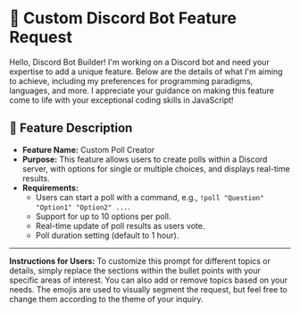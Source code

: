 # 🚀 Custom Discord Bot Feature Request

Hello, Discord Bot Builder! I'm working on a Discord bot and need your expertise to add a unique feature. Below are the details of what I'm aiming to achieve, including my preferences for programming paradigms, languages, and more. I appreciate your guidance on making this feature come to life with your exceptional coding skills in JavaScript!

## 📝 Feature Description

- **Feature Name:** Custom Poll Creator
- **Purpose:** This feature allows users to create polls within a Discord server, with options for single or multiple choices, and displays real-time results.
- **Requirements:**
  - Users can start a poll with a command, e.g., `!poll "Question" "Option1" "Option2" ...`.
  - Support for up to 10 options per poll.
  - Real-time update of poll results as users vote.
  - Poll duration setting (default to 1 hour).
  
---

**Instructions for Users:**
To customize this prompt for different topics or details, simply replace the sections within the bullet points with your specific areas of interest. You can also add or remove topics based on your needs. The emojis are used to visually segment the request, but feel free to change them according to the theme of your inquiry.
